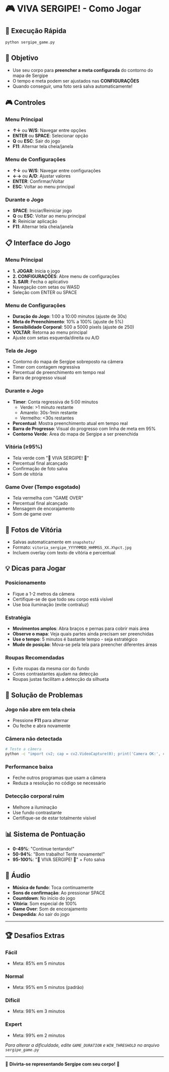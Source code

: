 # 🎮 VIVA SERGIPE! - Como Jogar

## 🚀 **Execução Rápida**
```bash
python sergipe_game.py
```

## 🎯 **Objetivo**
- Use seu corpo para **preencher a meta configurada** do contorno do mapa de Sergipe
- O tempo e meta podem ser ajustados nas **CONFIGURAÇÕES**
- Quando conseguir, uma foto será salva automaticamente!

## 🎮 **Controles**

### **Menu Principal**
- **↑↓** ou **W/S**: Navegar entre opções
- **ENTER** ou **SPACE**: Selecionar opção
- **Q** ou **ESC**: Sair do jogo
- **F11**: Alternar tela cheia/janela

### **Menu de Configurações**
- **↑↓** ou **W/S**: Navegar entre configurações
- **←→** ou **A/D**: Ajustar valores
- **ENTER**: Confirmar/Voltar
- **ESC**: Voltar ao menu principal

### **Durante o Jogo**
- **SPACE**: Iniciar/Reiniciar jogo
- **Q** ou **ESC**: Voltar ao menu principal
- **R**: Reiniciar aplicação
- **F11**: Alternar tela cheia/janela

## 📋 **Interface do Jogo**

### **Menu Principal**
- **1. JOGAR**: Inicia o jogo
- **2. CONFIGURAÇÕES**: Abre menu de configurações
- **3. SAIR**: Fecha o aplicativo
- Navegação com setas ou WASD
- Seleção com ENTER ou SPACE

### **Menu de Configurações**
- **Duração do Jogo**: 1:00 a 10:00 minutos (ajuste de 30s)
- **Meta de Preenchimento**: 10% a 100% (ajuste de 5%)
- **Sensibilidade Corporal**: 500 a 5000 pixels (ajuste de 250)
- **VOLTAR**: Retorna ao menu principal
- Ajuste com setas esquerda/direita ou A/D

### **Tela de Jogo**
- Contorno do mapa de Sergipe sobreposto na câmera
- Timer com contagem regressiva
- Percentual de preenchimento em tempo real
- Barra de progresso visual

### **Durante o Jogo**
- **Timer**: Conta regressiva de 5:00 minutos
  - Verde: >1 minuto restante
  - Amarelo: 30s-1min restante
  - Vermelho: <30s restantes
- **Percentual**: Mostra preenchimento atual em tempo real
- **Barra de Progresso**: Visual do progresso com linha de meta em 95%
- **Contorno Verde**: Área do mapa de Sergipe a ser preenchida

### **Vitória (≥95%)**
- Tela verde com "🎉 VIVA SERGIPE! 🎉"
- Percentual final alcançado
- Confirmação de foto salva
- Som de vitória

### **Game Over (Tempo esgotado)**
- Tela vermelha com "GAME OVER"
- Percentual final alcançado
- Mensagem de encorajamento
- Som de game over

## 📸 **Fotos de Vitória**
- Salvas automaticamente em `snapshots/`
- Formato: `vitoria_sergipe_YYYYMMDD_HHMMSS_XX.X%pct.jpg`
- Incluem overlay com texto de vitória e percentual

## 💡 **Dicas para Jogar**

### **Posicionamento**
- Fique a 1-2 metros da câmera
- Certifique-se de que todo seu corpo está visível
- Use boa iluminação (evite contraluz)

### **Estratégia**
- **Movimentos amplos**: Abra braços e pernas para cobrir mais área
- **Observe o mapa**: Veja quais partes ainda precisam ser preenchidas
- **Use o tempo**: 5 minutos é bastante tempo - seja estratégico
- **Mude de posição**: Mova-se pela tela para preencher diferentes áreas

### **Roupas Recomendadas**
- Evite roupas da mesma cor do fundo
- Cores contrastantes ajudam na detecção
- Roupas justas facilitam a detecção da silhueta

## 🔧 **Solução de Problemas**

### **Jogo não abre em tela cheia**
- Pressione **F11** para alternar
- Ou feche e abra novamente

### **Câmera não detectada**
```bash
# Teste a câmera
python -c "import cv2; cap = cv2.VideoCapture(0); print('Camera OK:', cap.isOpened())"
```

### **Performance baixa**
- Feche outros programas que usam a câmera
- Reduza a resolução no código se necessário

### **Detecção corporal ruim**
- Melhore a iluminação
- Use fundo contrastante
- Certifique-se de estar totalmente visível

## 📊 **Sistema de Pontuação**
- **0-49%**: "Continue tentando!"
- **50-94%**: "Bom trabalho! Tente novamente!"
- **95-100%**: "🎉 VIVA SERGIPE! 🎉" + Foto salva

## 🎵 **Áudio**
- **Música de fundo**: Toca continuamente
- **Sons de confirmação**: Ao pressionar SPACE
- **Countdown**: No início do jogo
- **Vitória**: Som especial de 100%
- **Game Over**: Som de encorajamento
- **Despedida**: Ao sair do jogo

---

## 🏆 **Desafios Extras**

### **Fácil**
- Meta: 85% em 5 minutos

### **Normal**
- Meta: 95% em 5 minutos (padrão)

### **Difícil**
- Meta: 98% em 3 minutos

### **Expert**
- Meta: 99% em 2 minutos

*Para alterar a dificuldade, edite `GAME_DURATION` e `WIN_THRESHOLD` no arquivo `sergipe_game.py`*

---

🎉 **Divirta-se representando Sergipe com seu corpo!** 🎉
